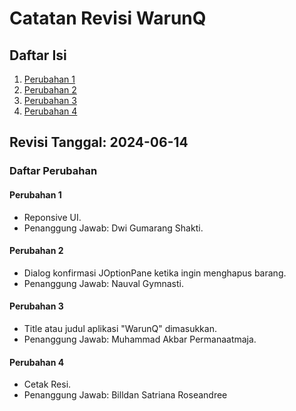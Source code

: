 # Catatan Revisi WarunQ

## Daftar Isi
1. [Perubahan 1](#perubahan-1)
2. [Perubahan 2](#perubahan-2)
3. [Perubahan 3](#perubahan-3)
4. [Perubahan 4](#perubahan-4)

## Revisi **Tanggal:** 2024-06-14 

### Daftar Perubahan

#### Perubahan 1
   - Reponsive UI.
   - Penanggung Jawab: Dwi Gumarang Shakti.
 
#### Perubahan 2
   - Dialog konfirmasi JOptionPane ketika ingin menghapus barang.
   - Penanggung Jawab: Nauval Gymnasti.
 
#### Perubahan 3
   - Title atau judul aplikasi "WarunQ" dimasukkan.
   - Penanggung Jawab: Muhammad Akbar Permanaatmaja.

#### Perubahan 4
   - Cetak Resi.
   - Penanggung Jawab: Billdan Satriana Roseandree
